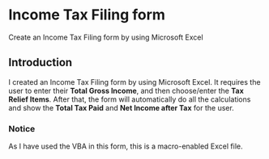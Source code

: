 # Income Tax Filing form
Create an Income Tax Filing form by using Microsoft Excel

## Introduction
I created an Income Tax Filing form by using Microsoft Excel. It requires the user to enter their **Total Gross Income**, and then choose/enter the **Tax Relief Items**. After that, the form will automatically do all the calculations and show the **Total Tax Paid** and **Net Income after Tax** for the user.  

### Notice
As I have used the VBA in this form, this is a macro-enabled Excel file.
